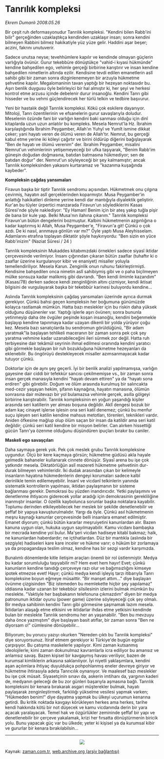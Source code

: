 # Tanrılık kompleksi

*Ekrem Dumanlı 2008.05.26*

<tr><td class="metin" colspan="2" style="padding-top: 20px; padding-left: 5px; padding-right: 10px;">Bir çeşit ruh deformasyonudur Tanrılık kompleksi. "Kendini bilen Rabb'ini bilir" gerçeğinden uzaklaştıkça kendinden uzaklaşır insan; sonra kendini bilmeyen Rabbini bilmez hakikatiyle yüz yüze gelir. Haddini aşar beşer; aczini, fakrını unutuverir.</td></tr><tr><td class="metin" colspan="2" style="padding-top: 20px; padding-left: 5px; padding-right: 10px;"><p>Sadece unutsa neyse; tevehhümlere kapılır ve kendinde olmayan güçlerin varlığıyla övünür. Gurur tekebbüre dönüştükçe "vahid-i kıyasi hükmünde" kendine bahşedilen ego, vehimle gerçeği birbirine karıştırır ve insan kendine bahşedilen nimetlerin altında ezilir. Kendisine tevdi edilen emanetlerin aslî sahibi gibi bir zaman sonra dizginlenemeyen bir arzuyla hükmetme şehvetine kapılır. Megalomaninin tavan yaptığı bir hezeyan noktasıdır bu. Aşırı benlik duygusu öyle belirleyici bir hal almıştır ki, her şeyi ve herkesi kontrol etme arzusu içinde debelenir durur insanoğlu. Kendini Tanrı gibi hisseder ve bu vehmi güçlendirecek her türlü telkin ve tedbire başvurur. 
<p>Yeni bir hastalık değil Tanrılık kompleksi. Kökü çok eskilere dayanıyor. Mitoloji, Tanrı özentilerinin ve efsanelerin gurur savaşlarıyla doludur. Meselenin özünde fani bir varlığın kendini baki sanması olduğu için dinî kitaplarda uzun uzun anlatılır bu kompleks. Mesela Nemrut'la Hz. İbrahim karşılaştığında İbrahim Peygamber, Allah'ın Yuhyî ve Yumît ismine dikkat çeker; yani hayatı veren de ölümü veren de Allah'tır. Nemrut, bu gerçeği kabul etme yerine iki köleyi çağırtır ve birini öldürüp diğerini bağışlayarak "Ben de hayatı ve ölümü verenim" der. İbrahim Peygamber, misalini Nemrut'un vehimlerinin yetişemeyeceği bir ufka taşıyarak, "Benim Rabb'im güneşin doğudan doğmasına, batıdan batmasına hükmediyor; sen de batıdan doğur" der. Nemrut'un söyleyeceği bir şey kalmamıştır; ancak Tanrılık kompleksinden yakasını kurtaramaz ve "kazanma kuşağında kaybeder".
<b><p>Kompleksin çağdaş yansımaları</p></b>
<p>Firavun başka bir tiptir Tanrılık sendromu açısından. Hükmetmek onu çılgına çevirmiş, hayatın aslî gerçeklerinden koparmıştır. Musa Peygamber'in anlattığı hakikatleri dinleme yerine kendi dar mantığıyla diyalektik geliştirir. Kur'an bu tüyler ürpertici manzarada Firavun'un söylediklerini Kasas Sûresi'nde şöyle naklediyor: "Ey Haman! Benim için bir ateş yakıp tuğla pişir de bana bir kule yap. Belki Musa'nın ilahına çıkarım." Tanrılık kompleksi Firavun'un bütün dengelerini bozmuştur. Kalbini hükmetmenin azgınlığına o kadar kaptırmış ki Allah, Musa Peygamber'e, "Firavun'a git! Çünkü o çok azdı. De ki nasıl, arınmaya gönlün var mı?" Öyle yaptı Musa Aleyhisselam. Adamlarını etrafına toplayan diktatör şöyle haykırıyordu: "Ben sizin en yüce Rabb'inizim" (Naziat Sûresi / 24 )
<p>Tanrılık kompleksinin Mukaddes kitabımızdaki örnekleri sadece siyasî iktidar çerçevesinde verilmiyor. İnsanı çığırından çıkaran bütün zaaflar (tuhaftır ki o zaaflar üzerine kurgulanıyor kibir ve enaniyet) misaller yoluyla temellendiriliyor. Mesela Karun. Zenginlik onun ruhunu fakirleştirmişti. Kendisine bahşedilen onca nimetin aslî sahibiymiş gibi ve o paha biçilmeyen mülke sonsuza kadar malikmiş gibi davrandı. "Ben kendi ilmimle kazandım" (Kasas/78) derken sadece kendi zenginliğinin altını çizmiyor, kendi iktisat bilgisini de vurgulayarak başka bir tekebbür karinesi buluyordu kendine...
<p>Aslında Tanrılık kompleksinin çağdaş yansımaları üzerinde ayrıca durmak gerekiyor. Çünkü bahsi geçen kompleksin her boğumuna günümüzde kolayca rastlamak mümkün. Hatta bazı meslekler için bu riskin daha yüksek olduğunu düşünenler var. Yaptığı işlerle aşırı övünen; sonra bununla yetinmeyip daha öte övgüler peşinde koşan insanoğlu, kendini beğenmekle başlayıp kendine tapınmaya kadar uzayan dikenli bir yolda yürüyor çoğu kez. Mesela bazı sanatçılarda bu sendromun görüldüğünü, "Bir adam yaratmak"la başlayan tehlikeli maceranın bir zaman sonra pek çok şey yaratma vehmine kadar uzanabileceğini ileri sürmek zor değil. Hatta ruh terbiyesine dair tekâmül seyrinin ihmal edilmesi oranında kendini yaratıcı gibi görmekle başlayan bir ruh bozukluğuna hükmetme hezeyanları da eklenebilir. Bu öngörüyü destekleyecek misaller azımsanmayacak kadar tutuyor çünkü.
<p>Doktorlar için de aynı şey geçerli. İyi bir benlik analizi yapılmamışsa, varlığın gayesine dair ciddi bir tefekkür sancısı çekilmemişse vs., bir zaman sonra insan gerçek manasıyla kendini "hayatı devam ettiren" ya da "hayatı sona erdiren" gibi görebilir. Doğum ve ölüm arasında kurulmuş bir salıncakta med-cezir yaşayan hekim, şifanın kaynağına, hayatın manasına, ölümün sonrasına dair mütevazı bir yol bulamazsa vehimle gerçek, asılla gölgeyi birbirine karıştırabilir. Tanrılık kompleksinin en yoğun yaşandığı kişiler arasında seri katillerin yer alması boşuna değildir. Aklî dengesi bozuk bir adam kaç cinayet işlerse işlesin ona seri katil denemez; çünkü bu menfur suçu işleyen seri katilin kendine mahsus metotları, törenleri, teknikleri vardır. Aniden öfkesine mağlup olup ölüm saçan bir insan da katildir ama seri katil değildir; çünkü seri katil kendine bir misyon belirler. Can alırken hissettiği gücün Tanrı'ya özenme olduğunu düşündüren ipuçları bırakır bu caniler.
<b><p>Maskeli ego savaşçıları</p></b>
<p>Daha saymaya gerek yok. Pek çok meslek grubu Tanrılık kompleksine uygundur. Ölçü bir kere kaçmaya görsün; hükmetme güdüsü akla hayale gelmedik bahaneler kullanarak cinnete dönüşür. Siyasî arena bu işe çok yatkındır mesela. Diktatörlüğün aslî mazereti hükmetme şehvetinin dur-durak bilmeyen vehimleridir. İki dudak arasından çıkan bir kelimeyle insanların hayatına hükmedenlerin dengeyi korumaları sadece kalbî derinlikle temin edilemeyebilir. İnsanî ve vicdanî telkinlerin yanında sistematik kontrollerin yapılması, iktidarı paylaşmanın bir sisteme bağlanması gerekir. Demokrasi bu yüzden inandırıcıdır. Yetki paylaşımını ve denetlenme ihtiyacını giderecek yollar aradığı için demokrasinin gerekliliğine inanmıştır insanlar. O özellik kaybolunca sorunlar başka noktalara kayabilir. Toplumu derinden etkileyebilecek her meslek bir şekilde denetlenebilir ve şeffaf bir yapıya kavuşturulmalıdır. Yargı da öyle. Çünkü asıl hükmetmenin meşru kaynağı kanunlar çerçevesinde belli insanlara emanet edilmiştir. Emanet diyorum; çünkü bütün kararlar meşruiyetini kanunlardan alır. Bazen kanuna uygun olan, hukuka uygun sayılmayabilir. Kamu vicdanı bambaşka bir mecrada kendine yol bulur. Ma'şeri vicdan hadiseye kitabî bakmaz; halk, ne kanunlardan haberdardır; ne içtihatlardan. Düz bir mantıkla (aslında bir sezgiyle) hadiseleri kare kare inceler ve hükme varır; o hüküm bir zorlamaya ya da propagandaya teslim olmaz, kendine has bir sezgi vardır karşımızda.
<p> Bunalımlı dönemlerde kitle iletişim araçları önemli bir rol üstlenmiştir. Medya bu kadar sorumluluğu taşıyabilir mi? Hem evet hem hayır! Evet; çünkü kanunların kendine tanıdığı çerçeveye razı olur ve bağımsızlığını kimseye ipotek etmezse evet! Hayır; çünkü medya kendi işleyiş tarzı itibarıyla Tanrı kompleksine boyun eğmeye müsaittir. "Bir manşet attım..." diye başlayan övünme çizgisinden "Biz istemeden bu memlekette hiçbir şey yapılamaz" iddiasına kadar uzanan bir tekebbür silsilesinin izlerini bulmak mümkün bu meslekte. "Vaktiyle her başbakanın telefonuna çıkmazdım" diyen bir medya patronunun iktidar oyunu (power game) üzerine söyleyeceği çok şey olmalı. Bir medya sahibinin kendini Tanrı gibi görmesine şaşmamak lazım mesela. İktidarları alaşağı etme etkisini ve iktidarlar ihdas etme yetkisini kendinde bulan bir meslekte Tanrılık sendromu her an yaşanabilir. "Ben bu mevzuyu daha önce yazmıştım" diye başlayan basit atıflar, bir zaman sonra "Ben ne diyorsam o!" cümlesine dönüşebilir...
<p>Biliyorum; bu yorucu yazıyı okurken "Nereden çıktı bu Tanrılık kompleksi" diye soruyorsunuz. İtiraf etmem gerekiyor ki Türkiye'de bugün egolar çarpışıyor. Bu çatışma maskelerle yapılıyor. Kimi zaman kutsanmış ideolojilerle; kimi zaman dokunulmaz kavramlarla icra ediliyor bu amansız ve anlamsız savaş. Bazen kişisel bir kavgaymış havası veriliyor, bazen de kurumsal kimliklerin arkasına saklanılıyor. İyi niyetli yaklaşımlara, kendini aşan açılımlara ihtiyaç duyuldukça pohpohlanmış eneler devreye giriyor ve hükmetme ihtirasıyla adeta Tanrıcılık oynanıyor. Ve maalesef bazı meslekler bu işe çok müsait. Siyasetçinin sınavı da, askerin imtihanı da, yargının kaderi de, medyanın geleceği de bu zor günleri başarıyla aşmasına bağlı. Tanrılık kompleksini bir kenara bırakarak asgari müşterekler bulmak, hayatı paylaşarak zenginleştirmek, farklılığı yükselme vesilesi yapmak varken; "Hükmeden benim!" diye dayatma yapmak bu ülkeyi uçurumun kenarına getirdi. Bu kritik noktada kavgayı körükleyen herkes ama herkes, tarihe kendi hakkında kötü bir not düşecek ve kamu vicdanında derin bir yara açacak yaralayacak. Temel hak ve özgürlükler zemininde şeffaf bir yapı ve denetlenebilir bir çerçeve yakalamak, krizi her fırsatta dönüştürmenin biricik yolu. Bunu yapacak güç var bu ülkede; yeter ki kişisel ya da kurumsal kibir ve gururlar bir kenara bırakılabilsin... 
<p>
<hr/>
<p><p align="center"><img border="0" src="http://web.archive.org/web/20080804165214im_/http://medya.zaman.com.tr/2008/05/26/tiraj.gif"/><br/></p></p></p></p></p></p></p></p></p></p></p></p></td></tr>

Kaynak: [zaman.com.tr](http://zaman.com.tr/yazar.do?yazino=694083), [web.archive.org (arşiv bağlantısı)](http://web.archive.org/web/20080804165214/http://zaman.com.tr:80/yazar.do?yazino=694083)
